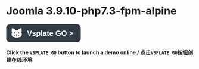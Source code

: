 # Joomla 3.9.10-php7.3-fpm-alpine

<a href="https://www.vsplate.com/?docker-compose=https://github.com/vsplate/dcenvs/joomla/3.9.10-php7.3-fpm-alpine"><img alt="VSPLATE GO" src="https://raw.githubusercontent.com/vsplate/images/master/vsgo_btn.png" width="200px"></a>

**Click the `VSPLATE GO` button to launch a demo online / 点击`VSPLATE GO`按钮创建在线环境**